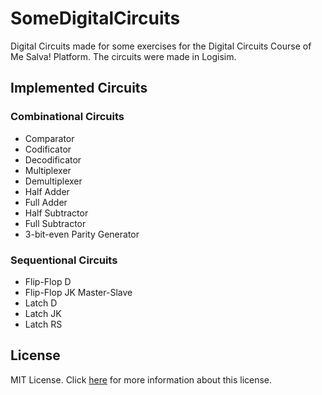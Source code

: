 # SomeDigitalCircuits
Digital Circuits made for some exercises for the Digital Circuits Course of Me Salva! Platform. The circuits were made in Logisim.

## Implemented Circuits

### Combinational Circuits
* Comparator
* Codificator
* Decodificator
* Multiplexer
* Demultiplexer
* Half Adder
* Full Adder
* Half Subtractor
* Full Subtractor
* 3-bit-even Parity Generator

### Sequentional Circuits
* Flip-Flop D
* Flip-Flop JK Master-Slave
* Latch D
* Latch JK
* Latch RS


## License

MIT License. Click [here](LICENSE.md) for more information about this license.
